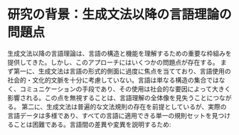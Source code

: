 #  研究の背景：生成文法以降の言語理論の問題点

生成文法以降の言語理論は、言語の構造と機能を理解するための重要な枠組みを提供してきた。しかし、このアプローチにはいくつかの問題点が存在する。
まず第一に、生成文法は言語の形式的側面に過度に焦点を当てており、言語使用の社会的・文化的文脈を十分に考慮していない。言語は単なる構造の集合ではなく、コミュニケーションの手段であり、その使用は社会的な要因によって大きく影響される。この点を無視することは、言語理解の全体像を見失うことにつながる。
第二に、生成文法は普遍的な文法規則の存在を前提としているが、実際の言語データは多様であり、すべての言語に適用できる単一の規則セットを見つけることは困難である。言語間の差異や変異を説明するため:


